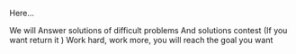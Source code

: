 Here...

We will Answer solutions of difficult problems And solutions contest (If you want return it )
Work hard, work more, you will reach the goal you want
